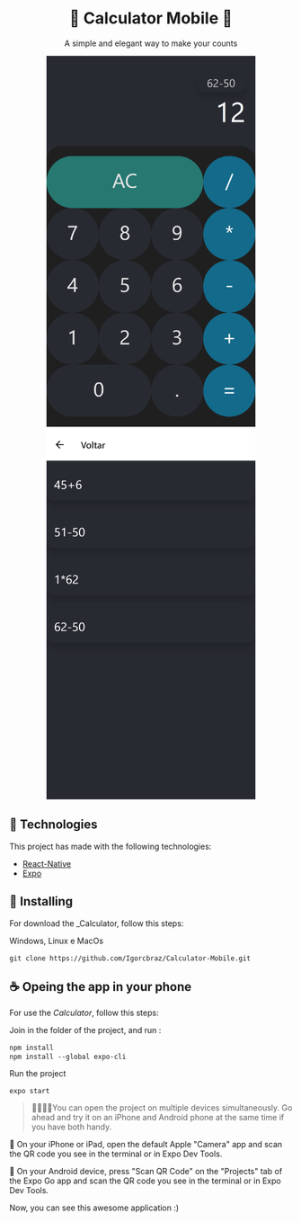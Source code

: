 <!-- Logo -->
<div align="center">
  <h1>📱 Calculator Mobile 🧮</h1>
  <p>A simple and elegant way to make your counts</p>
</div>

<div align="center">
   <img widht="340px" height="660px" src="images/Calculator.png"/>
   <img widht="340px" height="660px" src="images/History.png"/>
</div>

## 🧪 Technologies

This project has made with the following technologies:
- [React-Native](https://reactnative.dev/)
- [Expo](https://expo.dev/)

## 🚀 Installing

For download the _Calculator, follow this steps:

Windows, Linux e MacOs
```
git clone https://github.com/Igorcbraz/Calculator-Mobile.git
```

## ☕ Opeing the app in your phone 

For use the _Calculator_, follow this steps:

Join in the folder of the project, and run :
```
npm install
npm install --global expo-cli
```
Run the project
```
expo start
```

> 👨‍👩‍👧‍👧You can open the project on multiple devices simultaneously. Go ahead and try it on an iPhone and Android phone at the same time if you have both handy.

🍎 On your iPhone or iPad, open the default Apple "Camera" app and scan the QR code you see in the terminal or in Expo Dev Tools.

🤖 On your Android device, press "Scan QR Code" on the "Projects" tab of the Expo Go app and scan the QR code you see in the terminal or in Expo Dev Tools.

Now, you can see this awesome application :)

